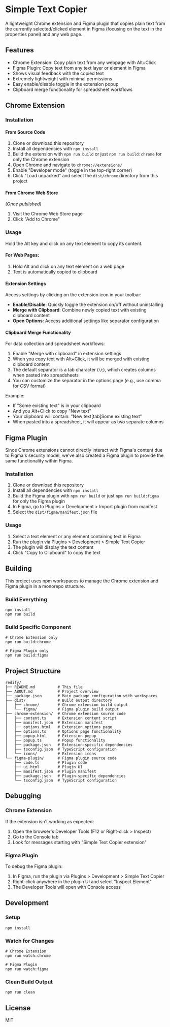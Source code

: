# Simple Text Copier

A lightweight Chrome extension and Figma plugin that copies plain text from the currently selected/clicked element in Figma (focusing on the text in the properties panel) and any web page.

## Features

- Chrome Extension: Copy plain text from any webpage with Alt+Click
- Figma Plugin: Copy text from any text layer or element in Figma
- Shows visual feedback with the copied text
- Extremely lightweight with minimal permissions
- Easy enable/disable toggle in the extension popup
- Clipboard merge functionality for spreadsheet workflows

## Chrome Extension

### Installation

#### From Source Code

1. Clone or download this repository
2. Install all dependencies with `npm install`
3. Build the extension with `npm run build` or just `npm run build:chrome` for only the Chrome extension
4. Open Chrome and navigate to `chrome://extensions/`
5. Enable "Developer mode" (toggle in the top-right corner)
6. Click "Load unpacked" and select the `dist/chrome` directory from this project

#### From Chrome Web Store

*(Once published)*

1. Visit the Chrome Web Store page
2. Click "Add to Chrome"

### Usage

Hold the Alt key and click on any text element to copy its content.

#### For Web Pages:

1. Hold Alt and click on any text element on a web page
2. Text is automatically copied to clipboard

#### Extension Settings

Access settings by clicking on the extension icon in your toolbar:

- **Enable/Disable**: Quickly toggle the extension on/off without uninstalling
- **Merge with Clipboard**: Combine newly copied text with existing clipboard content
- **Open Options**: Access additional settings like separator configuration

#### Clipboard Merge Functionality

For data collection and spreadsheet workflows:

1. Enable "Merge with clipboard" in extension settings
2. When you copy text with Alt+Click, it will be merged with existing clipboard content
3. The default separator is a tab character (`\t`), which creates columns when pasted into spreadsheets
4. You can customize the separator in the options page (e.g., use comma for CSV format)

Example:
- If "Some existing text" is in your clipboard
- And you Alt+Click to copy "New text"
- Your clipboard will contain: "New text[tab]Some existing text"
- When pasted into a spreadsheet, it will appear as two separate columns

## Figma Plugin

Since Chrome extensions cannot directly interact with Figma's content due to Figma's security model, we've also created a Figma plugin to provide the same functionality within Figma.

### Installation

1. Clone or download this repository
2. Install all dependencies with `npm install`
3. Build the Figma plugin with `npm run build` or just `npm run build:figma` for only the Figma plugin
4. In Figma, go to Plugins > Development > Import plugin from manifest
5. Select the `dist/figma/manifest.json` file

### Usage

1. Select a text element or any element containing text in Figma
2. Run the plugin via Plugins > Development > Simple Text Copier
3. The plugin will display the text content
4. Click "Copy to Clipboard" to copy the text

## Building

This project uses npm workspaces to manage the Chrome extension and Figma plugin in a monorepo structure.

### Build Everything
```
npm install
npm run build
```

### Build Specific Component
```
# Chrome Extension only
npm run build:chrome

# Figma Plugin only
npm run build:figma
```

## Project Structure

```
redify/
├── README.md          # This file
├── ABOUT.md           # Project overview
├── package.json       # Main package configuration with workspaces
├── dist/              # Build output directory
│   ├── chrome/        # Chrome extension build output
│   └── figma/         # Figma plugin build output
├── chrome-extension/  # Chrome extension source code
│   ├── content.ts     # Extension content script
│   ├── manifest.json  # Extension manifest
│   ├── options.html   # Extension options page
│   ├── options.ts     # Options page functionality
│   ├── popup.html     # Extension popup
│   ├── popup.ts       # Popup functionality
│   ├── package.json   # Extension-specific dependencies
│   ├── tsconfig.json  # TypeScript configuration
│   └── icons/         # Extension icons
└── figma-plugin/      # Figma plugin source code
    ├── code.ts        # Plugin code
    ├── ui.html        # Plugin UI
    ├── manifest.json  # Plugin manifest
    ├── package.json   # Plugin-specific dependencies 
    └── tsconfig.json  # TypeScript configuration
```

## Debugging

### Chrome Extension

If the extension isn't working as expected:

1. Open the browser's Developer Tools (F12 or Right-click > Inspect)
2. Go to the Console tab
3. Look for messages starting with "Simple Text Copier extension"

### Figma Plugin

To debug the Figma plugin:

1. In Figma, run the plugin via Plugins > Development > Simple Text Copier
2. Right-click anywhere in the plugin UI and select "Inspect Element"
3. The Developer Tools will open with Console access

## Development

### Setup
```
npm install
```

### Watch for Changes
```
# Chrome Extension
npm run watch:chrome

# Figma Plugin
npm run watch:figma
```

### Clean Build Output
```
npm run clean
```

## License

MIT